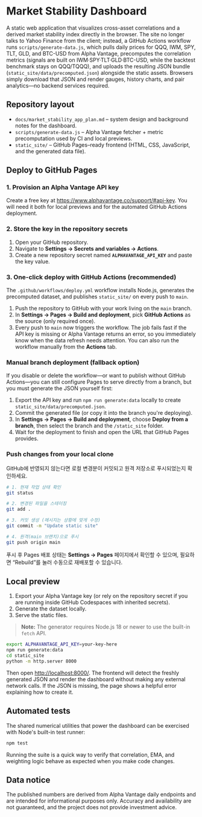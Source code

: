 # Market Stability Dashboard

A static web application that visualizes cross-asset correlations and a derived market stability index directly in the browser.
The site no longer talks to Yahoo Finance from the client; instead, a GitHub Actions workflow runs `scripts/generate-data.js`, which
pulls daily prices for QQQ, IWM, SPY, TLT, GLD, and BTC-USD from Alpha Vantage, precomputes the correlation metrics (signals are built
on IWM·SPY·TLT·GLD·BTC-USD, while the backtest benchmark stays on QQQ/TQQQ), and uploads the
resulting JSON bundle (`static_site/data/precomputed.json`) alongside the static assets. Browsers simply download that JSON and
render gauges, history charts, and pair analytics—no backend services required.

## Repository layout

- `docs/market_stability_app_plan.md` – system design and background notes for the dashboard.
- `scripts/generate-data.js` – Alpha Vantage fetcher + metric precomputation used by CI and local previews.
- `static_site/` – GitHub Pages–ready frontend (HTML, CSS, JavaScript, and the generated data file).

## Deploy to GitHub Pages

### 1. Provision an Alpha Vantage API key

Create a free key at <https://www.alphavantage.co/support/#api-key>. You will need it both for local previews and for the automated
GitHub Actions deployment.

### 2. Store the key in the repository secrets

1. Open your GitHub repository.
2. Navigate to **Settings → Secrets and variables → Actions**.
3. Create a new repository secret named **`ALPHAVANTAGE_API_KEY`** and paste the key value.

### 3. One-click deploy with GitHub Actions (recommended)

The `.github/workflows/deploy.yml` workflow installs Node.js, generates the precomputed dataset, and publishes `static_site/` on every
push to `main`.

1. Push the repository to GitHub with your work living on the `main` branch.
2. In **Settings → Pages → Build and deployment**, pick **GitHub Actions** as the source (only required once).
3. Every push to `main` now triggers the workflow. The job fails fast if the API key is missing or Alpha Vantage returns an error, so
you immediately know when the data refresh needs attention. You can also run the workflow manually from the **Actions** tab.

### Manual branch deployment (fallback option)

If you disable or delete the workflow—or want to publish without GitHub Actions—you can still configure Pages to serve directly from a
branch, but you must generate the JSON yourself first:

1. Export the API key and run `npm run generate:data` locally to create `static_site/data/precomputed.json`.
2. Commit the generated file (or copy it into the branch you're deploying).
3. In **Settings → Pages → Build and deployment**, choose **Deploy from a branch**, then select the branch and the `/static_site` folder.
4. Wait for the deployment to finish and open the URL that GitHub Pages provides.

### Push changes from your local clone

GitHub에 반영되지 않는다면 로컬 변경분이 커밋되고 원격 저장소로 푸시되었는지 확인하세요.

```bash
# 1. 현재 작업 상태 확인
git status

# 2. 변경된 파일을 스테이징
git add .

# 3. 커밋 생성 (메시지는 상황에 맞게 수정)
git commit -m "Update static site"

# 4. 원격(main 브랜치)으로 푸시
git push origin main
```

푸시 후 Pages 배포 상태는 **Settings → Pages** 페이지에서 확인할 수 있으며, 필요하면 “Rebuild”를 눌러 수동으로 재배포할 수 있습니다.

## Local preview

1. Export your Alpha Vantage key (or rely on the repository secret if you are running inside GitHub Codespaces with inherited secrets).
2. Generate the dataset locally.
3. Serve the static files.

> **Note:** The generator requires Node.js 18 or newer to use the built-in `fetch` API.

```bash
export ALPHAVANTAGE_API_KEY=your-key-here
npm run generate:data
cd static_site
python -m http.server 8000
```

Then open <http://localhost:8000/>. The frontend will detect the freshly generated JSON and render the dashboard without making any
external network calls. If the JSON is missing, the page shows a helpful error explaining how to create it.

## Automated tests

The shared numerical utilities that power the dashboard can be exercised with Node's built-in test runner:

```bash
npm test
```

Running the suite is a quick way to verify that correlation, EMA, and weighting logic behave as expected when you make code changes.

## Data notice

The published numbers are derived from Alpha Vantage daily endpoints and are intended for informational purposes only. Accuracy and
availability are not guaranteed, and the project does not provide investment advice.
